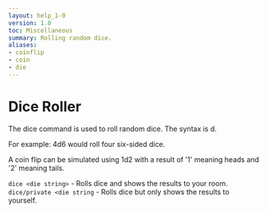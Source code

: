 ```yaml
---
layout: help_1-0
version: 1.0
toc: Miscellaneous
summary: Rolling random dice.
aliases:
- coinflip
- coin
- die
---
```

# Dice Roller

The dice command is used to roll random dice.  The syntax is <numDice>d<dieSides>.  

For example: 4d6 would roll four six-sided dice.

A coin flip can be simulated using 1d2 with a result of '1' meaning heads and '2' meaning tails.

`dice <die string>` - Rolls dice and shows the results to your room.
`dice/private <die string` - Rolls dice but only shows the results to yourself.